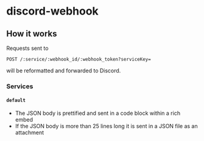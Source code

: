 # discord-webhook

## How it works

Requests sent to
```http
POST /:service/:webhook_id/:webhook_token?serviceKey=
```

will be reformatted and forwarded to Discord.

### Services

#### `default`

- The JSON body is prettified and sent in a code block within a rich embed
- If the JSON body is more than 25 lines long it is sent in a JSON file as an attachment
